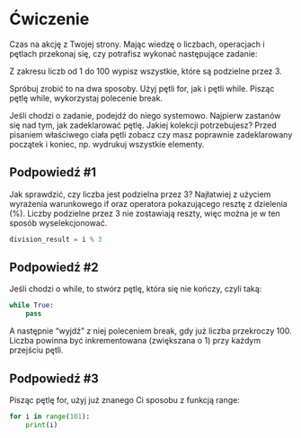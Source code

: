 # Ćwiczenie

Czas na akcję z Twojej strony. Mając wiedzę o liczbach, operacjach i pętlach przekonaj się, czy potrafisz wykonać następujące zadanie:

Z zakresu liczb od 1 do 100 wypisz wszystkie, które są podzielne przez 3.

Spróbuj zrobić to na dwa sposoby. Użyj pętli for, jak i pętli while. Pisząc pętlę while, wykorzystaj polecenie break.

Jeśli chodzi o zadanie, podejdź do niego systemowo. Najpierw zastanów się nad tym, jak zadeklarować pętlę. Jakiej kolekcji potrzebujesz? Przed pisaniem właściwego ciała pętli zobacz czy masz poprawnie zadeklarowany początek i koniec, np. wydrukuj wszystkie elementy.

## Podpowiedź #1

Jak sprawdzić, czy liczba jest podzielna przez 3? Najłatwiej z użyciem wyrażenia warunkowego if oraz operatora pokazującego resztę z dzielenia (%). Liczby podzielne przez 3 nie zostawiają reszty, więc można je w ten sposób wyselekcjonować.

```python
division_result = i % 3
```

## Podpowiedź #2

Jeśli chodzi o while, to stwórz pętlę, która się nie kończy, czyli taką:

```python
while True:
    pass
```


A następnie “wyjdź” z niej poleceniem break, gdy już liczba przekroczy 100. Liczba powinna być inkrementowana (zwiększana o 1) przy każdym przejściu pętli.

## Podpowiedź #3

Pisząc pętlę for, użyj już znanego Ci sposobu z funkcją range:

```python
for i in range(101):
    print(i)
```
